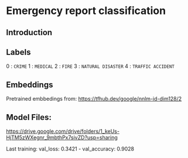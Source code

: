 # Emergency report classification

## Introduction

## Labels
0 : `CRIME`
1 : `MEDICAL`
2 : `FIRE`
3 : `NATURAL DISASTER`
4 : `TRAFFIC ACCIDENT`

## Embeddings
Pretrained embbedings from: https://tfhub.dev/google/nnlm-id-dim128/2

## Model Files:
https://drive.google.com/drive/folders/1_keUs-HjTM5zWXegnr_9mbthPx7sivZD?usp=sharing

Last training: val_loss: 0.3421 - val_accuracy: 0.9028
